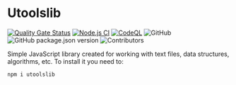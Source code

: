 # Utoolslib

[![Quality Gate Status](https://sonarcloud.io/api/project_badges/measure?project=Secret333Boy_utoolslib&metric=alert_status)](https://sonarcloud.io/dashboard?id=Secret333Boy_utoolslib)
[![Node.js CI](https://github.com/Secret333Boy/utoolslib/actions/workflows/node.js.yml/badge.svg)](https://github.com/Secret333Boy/utoolslib/actions/workflows/node.js.yml)
[![CodeQL](https://github.com/Secret333Boy/utoolslib/actions/workflows/codeql-analysis.yml/badge.svg)](https://github.com/Secret333Boy/utoolslib/actions/workflows/codeql-analysis.yml)
![GitHub](https://img.shields.io/github/license/Secret333Boy/utoolslib)
![GitHub package.json version](https://img.shields.io/github/package-json/v/Secret333Boy/utoolslib)
![Contributors](https://img.shields.io/github/contributors/Secret333Boy/utoolslib)

Simple JavaScript library created for working with text files, data structures, algorithms, etc.
To install it you need to:

```
npm i utoolslib
```
